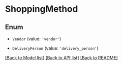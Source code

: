 # ShoppingMethod


## Enum

* `Vendor` (value: `'vendor'`)

* `DeliveryPerson` (value: `'delivery_person'`)

[[Back to Model list]](../README.md#documentation-for-models) [[Back to API list]](../README.md#documentation-for-api-endpoints) [[Back to README]](../README.md)
